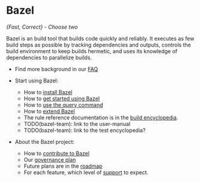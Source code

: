 # Bazel

*{Fast, Correct} - Choose two*

Bazel is an build tool that builds code quickly and reliably.
It executes as few build steps as possible by tracking dependencies and outputs,
controls the build environment to keep builds hermetic, and uses its
knowledge of dependencies to parallelize builds.

* Find more background in our [FAQ](docs/FAQ.md)

* Start using Bazel:

  * How to [install Bazel](docs/install.md)
  * How to [get started using Bazel](docs/getting-started.md)
  * How to [use the query command](docs/bazel-query-v2.html)
  * How to [extend Bazel](docs/skylark/index.md)
  * The rule reference documentation is in the [build encyclopedia](docs/build-encyclopedia.html).
  * TODO(bazel-team): link to the user-manual
  * TODO(bazel-team): link to the test encyclopedia?

* About the Bazel project:

  * How to [contribute to Bazel](docs/contributing.md)
  * Our [governance plan](docs/governance.md)
  * Future plans are in the [roadmap](docs/roadmap.md)
  * For each feature, which level of [support](docs/support.md) to expect.
